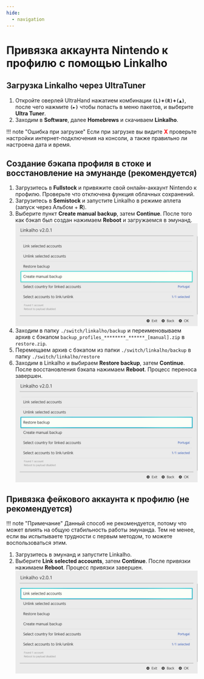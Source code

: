 ```yaml
---
hide:
  - navigation
---
```

# Привязка аккаунта Nintendo к профилю с помощью Linkalho

## Загрузка Linkalho через UltraTuner

1. Откройте оверлей UltraHand нажатием комбинации **`(L)`+`(R)`+`(▲)`**, после чего нажмите **`(►)`** чтобы попасть в меню пакетов, и выберите **Ultra Tuner**.
2. Заходим в **Software**, далее **Homebrews** и скачиваем **Linkalho**.

!!! note "Ошибка при загрузке"
    Если при загрузке вы видите **<span style="color:red">X</span>** проверьте настройки интернет-подключения на консоли, а также правильно ли настроена дата и время.

## Создание бэкапа профиля в стоке и восстановление на эмунанде (рекомендуется)

1. Загрузитесь в **Fullstock** и привяжите свой онлайн-аккаунт Nintendo к профилю. Проверьте что отключена функция облачных сохранений.
2. Загрузитесь в **Semistock** и запустите Linkalho в режиме аплета (запуск через Альбом +  **R**).
3. Выберите пункт **Create manual backup**, затем **Continue**. После того как бэкап был создан нажимаем **Reboot** и загружаемся в эмунанд.
![create_backup](res/linkalho_nnid/create_backup.bmp)
4. Заходим в папку `./switch/linkalho/backup` и переименовываем архив с бэкапом `backup_profiles_********_******_[manual].zip` в `restore.zip`.
5. Перемещаем архив с бэкапом из папки `./switch/linkalho/backup` в папку `./switch/linkalho/restore`
6. Заходим в Linkalho и выбираем **Restore backup**, затем **Continue**. После восстановления бэкапа нажимаем **Reboot**. Процесс переноса завершен.
![restore_backup](res/linkalho_nnid/restore_backup.bmp)

## Привязка фейкового аккаунта к профилю (не рекомендуется)

!!! note "Примечание"
     Данный способ не рекомендуется, потому что может влиять на общую стабильность работы эмунанда. Тем не менее, если вы испытываете трудности с первым методом, то можете воспользоваться этим.

1. Загрузитесь в эмунанд и запустите Linkalho.
2. Выберите **Link selected accounts**, затем **Continue**. После привязки нажимаем **Reboot**. Процесс привязки завершен.
![link_account](res/linkalho_nnid/link_account.bmp)